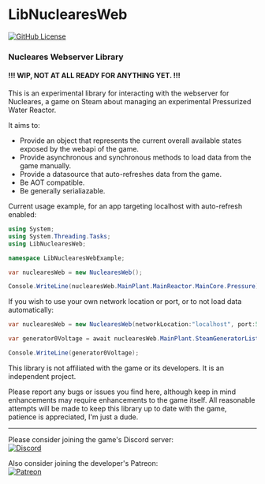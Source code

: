 [//]: # (GNU Terry Pratchett)
# LibNuclearesWeb
[![GitHub License](https://img.shields.io/github/license/ggppjj/LibNuclearesWeb)](./LICENSE )
### Nucleares Webserver Library
#### !!! WIP, NOT AT ALL READY FOR ANYTHING YET. !!!

This is an experimental library for interacting with the webserver for Nucleares, a game on Steam about managing an experimental Pressurized Water Reactor.

It aims to:

* Provide an object that represents the current overall available states exposed by the webapi of the game.
* Provide asynchronous and synchronous methods to load data from the game manually.
* Provide a datasource that auto-refreshes data from the game.
* Be AOT compatible.
* Be generally serialiazable.

Current usage example, for an app targeting localhost with auto-refresh enabled:
```csharp
using System;
using System.Threading.Tasks;
using LibNuclearesWeb;

namespace LibNuclearesWebExample;

var nuclearesWeb = new NuclearesWeb();

Console.WriteLine(nuclearesWeb.MainPlant.MainReactor.MainCore.Pressure);

```

If you wish to use your own network location or port, or to not load data automatically:
```csharp
var nuclearesWeb = new NuclearesWeb(networkLocation:"localhost", port:5000, refreshAutomatically:false);

var generator0Voltage = await nuclearesWeb.MainPlant.SteamGeneratorList[0].RefreshAllDataAsync().ActivePowerV;

Console.WriteLine(generator0Voltage);
```

This library is not affiliated with the game or its developers. It is an independent project.

Please report any bugs or issues you find here, although keep in mind enhancements may require enhancements to the game itself. All reasonable attempts will be made to keep this library up to date with the game, patience is appreciated, I'm just a dude.

---
Please consider joining the game's Discord server:  
[![Discord](https://img.shields.io/badge/Nucleares-5865F2?style=for-the-badge&logo=discord&logoColor=white)](https://discord.gg/nucleares) 


Also consider joining the developer's Patreon:  
[![Patreon](https://img.shields.io/badge/Nucleares-F96854?style=for-the-badge&logo=patreon&logoColor=white)](https://www.patreon.com/Nucleares)
